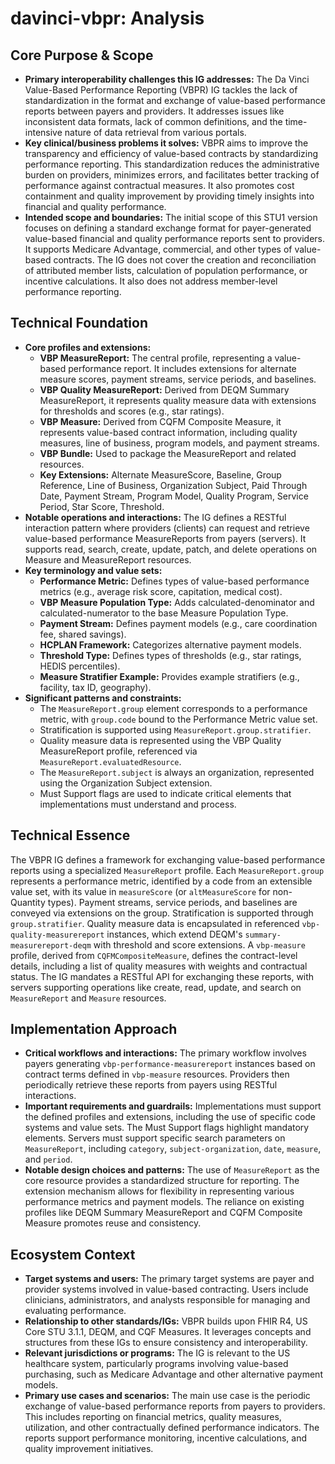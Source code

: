 # davinci-vbpr: Analysis

## Core Purpose & Scope

-   **Primary interoperability challenges this IG addresses:** The Da Vinci Value-Based Performance Reporting (VBPR) IG tackles the lack of standardization in the format and exchange of value-based performance reports between payers and providers. It addresses issues like inconsistent data formats, lack of common definitions, and the time-intensive nature of data retrieval from various portals.
-   **Key clinical/business problems it solves:** VBPR aims to improve the transparency and efficiency of value-based contracts by standardizing performance reporting. This standardization reduces the administrative burden on providers, minimizes errors, and facilitates better tracking of performance against contractual measures. It also promotes cost containment and quality improvement by providing timely insights into financial and quality performance.
-   **Intended scope and boundaries:** The initial scope of this STU1 version focuses on defining a standard exchange format for payer-generated value-based financial and quality performance reports sent to providers. It supports Medicare Advantage, commercial, and other types of value-based contracts. The IG does not cover the creation and reconciliation of attributed member lists, calculation of population performance, or incentive calculations. It also does not address member-level performance reporting.

## Technical Foundation

-   **Core profiles and extensions:**
    -   **VBP MeasureReport:** The central profile, representing a value-based performance report. It includes extensions for alternate measure scores, payment streams, service periods, and baselines.
    -   **VBP Quality MeasureReport:** Derived from DEQM Summary MeasureReport, it represents quality measure data with extensions for thresholds and scores (e.g., star ratings).
    -   **VBP Measure:** Derived from CQFM Composite Measure, it represents value-based contract information, including quality measures, line of business, program models, and payment streams.
    -   **VBP Bundle:** Used to package the MeasureReport and related resources.
    -   **Key Extensions:** Alternate MeasureScore, Baseline, Group Reference, Line of Business, Organization Subject, Paid Through Date, Payment Stream, Program Model, Quality Program, Service Period, Star Score, Threshold.
-   **Notable operations and interactions:** The IG defines a RESTful interaction pattern where providers (clients) can request and retrieve value-based performance MeasureReports from payers (servers). It supports read, search, create, update, patch, and delete operations on Measure and MeasureReport resources.
-   **Key terminology and value sets:**
    -   **Performance Metric:** Defines types of value-based performance metrics (e.g., average risk score, capitation, medical cost).
    -   **VBP Measure Population Type:** Adds calculated-denominator and calculated-numerator to the base Measure Population Type.
    -   **Payment Stream:** Defines payment models (e.g., care coordination fee, shared savings).
    -   **HCPLAN Framework:** Categorizes alternative payment models.
    -   **Threshold Type:** Defines types of thresholds (e.g., star ratings, HEDIS percentiles).
    -   **Measure Stratifier Example:** Provides example stratifiers (e.g., facility, tax ID, geography).
-   **Significant patterns and constraints:**
    -   The `MeasureReport.group` element corresponds to a performance metric, with `group.code` bound to the Performance Metric value set.
    -   Stratification is supported using `MeasureReport.group.stratifier`.
    -   Quality measure data is represented using the VBP Quality MeasureReport profile, referenced via `MeasureReport.evaluatedResource`.
    -   The `MeasureReport.subject` is always an organization, represented using the Organization Subject extension.
    -   Must Support flags are used to indicate critical elements that implementations must understand and process.

## Technical Essence

The VBPR IG defines a framework for exchanging value-based performance reports using a specialized `MeasureReport` profile. Each `MeasureReport.group` represents a performance metric, identified by a code from an extensible value set, with its value in `measureScore` (or `altMeasureScore` for non-Quantity types). Payment streams, service periods, and baselines are conveyed via extensions on the group. Stratification is supported through `group.stratifier`. Quality measure data is encapsulated in referenced `vbp-quality-measurereport` instances, which extend DEQM's `summary-measurereport-deqm` with threshold and score extensions. A `vbp-measure` profile, derived from `CQFMCompositeMeasure`, defines the contract-level details, including a list of quality measures with weights and contractual status. The IG mandates a RESTful API for exchanging these reports, with servers supporting operations like create, read, update, and search on `MeasureReport` and `Measure` resources.

## Implementation Approach

-   **Critical workflows and interactions:** The primary workflow involves payers generating `vbp-performance-measurereport` instances based on contract terms defined in `vbp-measure` resources. Providers then periodically retrieve these reports from payers using RESTful interactions.
-   **Important requirements and guardrails:** Implementations must support the defined profiles and extensions, including the use of specific code systems and value sets. The Must Support flags highlight mandatory elements. Servers must support specific search parameters on `MeasureReport`, including `category`, `subject-organization`, `date`, `measure`, and `period`.
-   **Notable design choices and patterns:** The use of `MeasureReport` as the core resource provides a standardized structure for reporting. The extension mechanism allows for flexibility in representing various performance metrics and payment models. The reliance on existing profiles like DEQM Summary MeasureReport and CQFM Composite Measure promotes reuse and consistency.

## Ecosystem Context

-   **Target systems and users:** The primary target systems are payer and provider systems involved in value-based contracting. Users include clinicians, administrators, and analysts responsible for managing and evaluating performance.
-   **Relationship to other standards/IGs:** VBPR builds upon FHIR R4, US Core STU 3.1.1, DEQM, and CQF Measures. It leverages concepts and structures from these IGs to ensure consistency and interoperability.
-   **Relevant jurisdictions or programs:** The IG is relevant to the US healthcare system, particularly programs involving value-based purchasing, such as Medicare Advantage and other alternative payment models.
-   **Primary use cases and scenarios:** The main use case is the periodic exchange of value-based performance reports from payers to providers. This includes reporting on financial metrics, quality measures, utilization, and other contractually defined performance indicators. The reports support performance monitoring, incentive calculations, and quality improvement initiatives.
